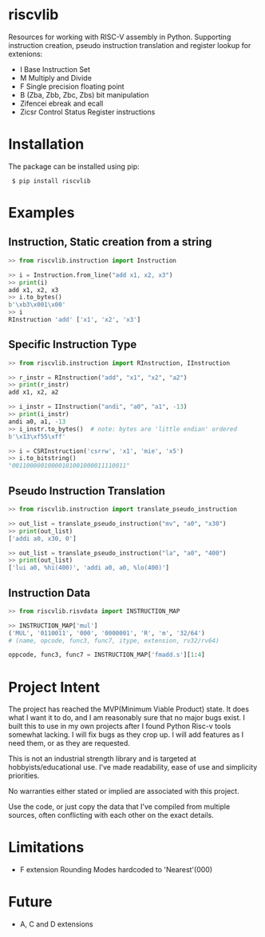 # riscvlib  
  
Resources for working with RISC-V assembly in Python. 
Supporting instruction creation, pseudo instruction translation and register lookup for extenions: 
- I Base Instruction Set
- M Multiply and Divide
- F Single precision floating point
- B (Zba, Zbb, Zbc, Zbs) bit manipulation
- Zifencei  ebreak and ecall 
- Zicsr Control Status Register instructions

  
# Installation  
The package can be installed using pip:  
  
	 $ pip install riscvlib  
 
# Examples  
  
## Instruction, Static creation from a string
``` python
>> from riscvlib.instruction import Instruction  

>> i = Instruction.from_line("add x1, x2, x3")
>> print(i) 
add x1, x2, x3  
>> i.to_bytes() 
b'\xb3\x001\x00'  
>> i  
RInstruction 'add' ['x1', 'x2', 'x3']
```

## Specific Instruction Type
``` python
>> from riscvlib.instruction import RInstruction, IInstruction

>> r_instr = RInstruction("add", "x1", "x2", "a2")
>> print(r_instr)
add x1, x2, a2

>> i_instr = IInstruction("andi", "a0", "a1", -13)
>> print(i_instr)
andi a0, a1, -13
>> i_instr.to_bytes()  # note: bytes are 'little endian' ordered
b'\x13\xf55\xff'

>> i = CSRInstruction('csrrw', 'x1', 'mie', 'x5')
>> i.to_bitstring()
"00110000010000101001000011110011"

```

## Pseudo Instruction Translation
``` python
>> from riscvlib.instruction import translate_pseudo_instruction

>> out_list = translate_pseudo_instruction("mv", "a0", "x30")
>> print(out_list)
['addi a0, x30, 0']

>> out_list = translate_pseudo_instruction("la", "a0", "400")
>> print(out_list)
['lui a0, %hi(400)', 'addi a0, a0, %lo(400)']
```

## Instruction Data
``` python
>> from riscvlib.risvdata import INSTRUCTION_MAP

>> INSTRUCTION_MAP['mul']
('MUL', '0110011', '000', '0000001', 'R', 'm', '32/64')
# (name, opcode, func3, func7, itype, extension, rv32/rv64)

oppcode, func3, func7 = INSTRUCTION_MAP['fmadd.s'][1:4]
```

# Project Intent
The project has reached the MVP(Minimum Viable Product) state. It does what I want it to do, and I am
reasonably sure that no major bugs exist. I built this to use in my own projects
after I found Python Risc-v tools somewhat lacking. I will fix bugs as they crop
up. I will add features as I need them, or as they are requested.

This is not an industrial strength library and is targeted at 
hobbyists/educational use. I've made readability, ease of use and
simplicity priorities.

No warranties either stated or implied are associated with this project.

Use the code, or just copy the data that I've compiled from
multiple sources, often conflicting with each other on the exact details.

# Limitations
 - F extension Rounding Modes hardcoded to 'Nearest'(000)

# Future
 - A, C and D extensions



